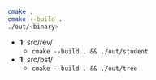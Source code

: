 ``` sh
cmake .
cmake --build .
./out/<binary>
```

- **1**: src/rev/
  - `cmake --build . && ./out/student`
- **1**: src/bst/
  - `cmake --build . && ./out/tree`
